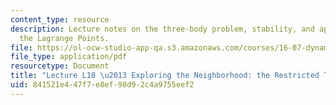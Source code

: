 ```yaml
---
content_type: resource
description: Lecture notes on the three-body problem, stability, and application of
  the Lagrange Points.
file: https://ol-ocw-studio-app-qa.s3.amazonaws.com/courses/16-07-dynamics-fall-2009/841521e447f7e8ef98d92c4a9755eef2_MIT16_07F09_Lec18.pdf
file_type: application/pdf
resourcetype: Document
title: "Lecture L18 \u2013 Exploring the Neighborhood: the Restricted Three-Body Problem"
uid: 841521e4-47f7-e8ef-98d9-2c4a9755eef2
---
```

